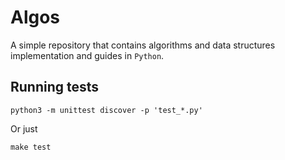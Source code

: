 # Algos

A simple repository that contains algorithms and data structures implementation and guides in `Python`.

## Running tests

    python3 -m unittest discover -p 'test_*.py'

Or just 

    make test


